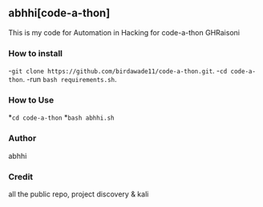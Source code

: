  abhhi[code-a-thon]
 ----------------------------------
This is my code for Automation in Hacking for code-a-thon GHRaisoni
### How to install

-``git clone https://github.com/birdawade11/code-a-thon.git``.
-``cd code-a-thon``.
-run ``bash requirements.sh``.

### How to Use
*``cd code-a-thon``
 *``bash abhhi.sh``

### Author
abhhi

### Credit 
all the public repo, project discovery & kali

